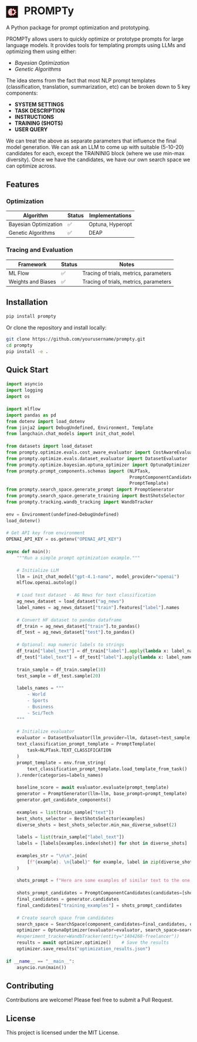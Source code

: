 <h1>
  <img src="assets/icon.png" width="32" alt="Logo" style="vertical-align: middle; margin-right: 10px;"/>
  PROMPTy
</h1>

A Python package for prompt optimization and prototyping.

PROMPTy allows users to quickly optimize or prototype prompts for large language models. It provides tools for templating prompts using LLMs and optimizing them using either:

- *Bayesian Optimization*
- *Genetic Algorithms*

The idea stems from the fact that most NLP prompt templates (classification, translation, summarization, etc) can be broken down to 5 key components:

- **SYSTEM SETTINGS**
- **TASK DESCRIPTION**
- **INSTRUCTIONS**
- **TRAINING (SHOTS)**
- **USER QUERY**

We can treat the above as separate parameters that influence the final model generation. We can ask an LLM to come up with suitable (5-10-20) candidates for each, except the TRAININIG block (where we use min-max diversity). Once we have the candidates, we have our own search space we can optimize across.

## Features

### Optimization

| Algorithm                          | Status   | Implementations                                         |
|------------------------------------|----------|---------------------------------------------------------|
| Bayesian Optimization              | ✅       | Optuna, Hyperopt                                        |
| Genetic Algorithms                 | ✅       | DEAP                                                    |

### Tracing and Evaluation

| Framework                     | Status   | Notes                                                   |
|-------------------------------|----------|---------------------------------------------------------|
| ML Flow                       | ✅       | Tracing of trials, metrics, parameters                  |
| Weights and Biases            | ✅       | Tracing of trials, metrics, parameters                  |

## Installation

```bash
pip install prompty
```

Or clone the repository and install locally:

```bash
git clone https://github.com/yourusername/prompty.git
cd prompty
pip install -e .
```

## Quick Start

```python
import asyncio
import logging
import os

import mlflow
import pandas as pd
from dotenv import load_dotenv
from jinja2 import DebugUndefined, Environment, Template
from langchain.chat_models import init_chat_model

from datasets import load_dataset
from prompty.optimize.evals.cost_aware_evaluator import CostAwareEvaluator
from prompty.optimize.evals.dataset_evaluator import DatasetEvaluator
from prompty.optimize.bayesian.optuna_optimizer import OptunaOptimizer, SearchSpace
from prompty.prompt_components.schemas import (NLPTask,
                                               PromptComponentCandidates,
                                               PromptTemplate)
from prompty.search_space.generate_prompt import PromptGenerator
from prompty.search_space.generate_training import BestShotsSelector
from prompty.tracking.wandb_tracking import WandbTracker

env = Environment(undefined=DebugUndefined)
load_dotenv()

# Get API key from environment
OPENAI_API_KEY = os.getenv("OPENAI_API_KEY")

async def main():
    """Run a simple prompt optimization example."""

    # Initialize LLM
    llm = init_chat_model("gpt-4.1-nano", model_provider="openai")
    mlflow.openai.autolog()
    
    # Load test dataset - AG News for text classification
    ag_news_dataset = load_dataset("ag_news")
    label_names = ag_news_dataset["train"].features["label"].names

    # Convert HF dataset to pandas dataframe
    df_train = ag_news_dataset["train"].to_pandas()
    df_test = ag_news_dataset["test"].to_pandas()

    # Optional: map numeric labels to strings
    df_train["label_text"] = df_train["label"].apply(lambda x: label_names[x])
    df_test["label_text"] = df_test["label"].apply(lambda x: label_names[x])

    train_sample = df_train.sample(10)
    test_sample = df_test.sample(20)

    labels_names = """
        - World
        - Sports
        - Business
        - Sci/Tech
    """

    # Initialize evaluator
    evaluator = DatasetEvaluator(llm_provider=llm, dataset=test_sample, input_column="text", target_column="label_text")
    text_classification_prompt_template = PromptTemplate(
        task=NLPTask.TEXT_CLASSIFICATION
    )
    prompt_template = env.from_string(
        text_classification_prompt_template.load_template_from_task()
    ).render(categories=labels_names)

    baseline_score = await evaluator.evaluate(prompt_template)
    generator = PromptGenerator(llm=llm, base_prompt=prompt_template)
    generator.get_candidate_components()

    examples = list(train_sample["text"])
    best_shots_selector = BestShotsSelector(examples)
    diverse_shots = best_shots_selector.min_max_diverse_subset(2)

    labels = list(train_sample["label_text"])
    labels = [labels[examples.index(shot)] for shot in diverse_shots]

    examples_str = "\n\n".join(
        [f"{example}. \n{label}" for example, label in zip(diverse_shots, labels)]
    )

    shots_prompt = f"Here are some examples of similar text to the one you have to classify, with their corresponding labels:\n{examples_str}"

    shots_prompt_candidates = PromptComponentCandidates(candidates=[shots_prompt])
    final_candidates = generator.candidates
    final_candidates["training_examples"] = shots_prompt_candidates

    # Create search space from candidates
    search_space = SearchSpace(component_candidates=final_candidates, other_params={})
    optimizer = OptunaOptimizer(evaluator=evaluator, search_space=search_space, n_trials=5)
    #experiment_tracker=WandbTracker(entity="1404268-freelancer"))
    results = await optimizer.optimize()    # Save the results
    optimizer.save_results("optimization_results.json")

if __name__ == "__main__":
    asyncio.run(main())
```

## Contributing

Contributions are welcome! Please feel free to submit a Pull Request.

## License

This project is licensed under the MIT License.
